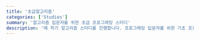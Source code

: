 ```yaml
---
title: '초급알고리즘'
categories: ['Studies']
summary: '알고리즘 입문자를 위한 초급 프로그래밍 스터디'
description: '매 학기 알고리즘 스터디를 진행합니다. 프로그래밍 입문자를 위한 기초 프로그래밍 스터디 또한 개설됩니다. 원하는 주제의 자율 스터디를 진행할 수도 있습니다.'
---
```

